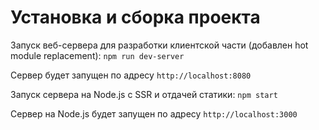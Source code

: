 # Установка и сборка проекта
Запуск веб-сервера для разработки клиентской части (добавлен hot module replacement): ```npm run dev-server```

Сервер будет запущен по адресу ```http://localhost:8080```

Запуск сервера на Node.js с SSR и отдачей статики: ```npm start```

Сервер на Node.js будет запущен по адресу ```http://localhost:3000```